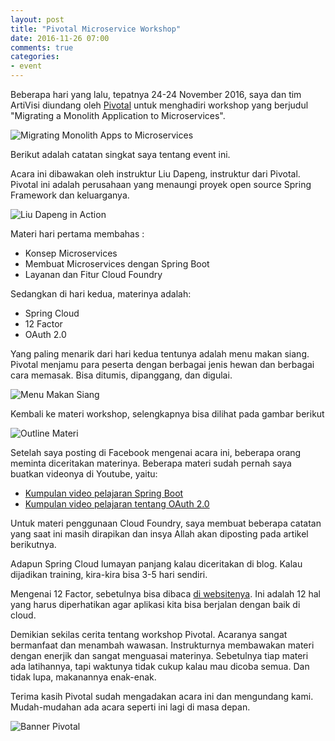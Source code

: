 ```yaml
---
layout: post
title: "Pivotal Microservice Workshop"
date: 2016-11-26 07:00
comments: true
categories: 
- event
---
```


Beberapa hari yang lalu, tepatnya 24-24 November 2016, saya dan tim ArtiVisi diundang oleh [Pivotal](https://pivotal.io/) untuk menghadiri workshop yang berjudul "Migrating a Monolith Application to Microservices".

![[Migrating Monolith Apps to Microservices](https://lh3.googleusercontent.com/h6hgA1F5t0bAfIe0ccXbAmRFewB4n61brbFx3XfOloXFdbfB7eXfySPUoc7-RgTLhDF-uXMGe2ph=w731-h694-no)](https://lh3.googleusercontent.com/h6hgA1F5t0bAfIe0ccXbAmRFewB4n61brbFx3XfOloXFdbfB7eXfySPUoc7-RgTLhDF-uXMGe2ph=w731-h694-no)

Berikut adalah catatan singkat saya tentang event ini.

<!--more-->

Acara ini dibawakan oleh instruktur Liu Dapeng, instruktur dari Pivotal. Pivotal ini adalah perusahaan yang menaungi proyek open source Spring Framework dan keluarganya. 

![[Liu Dapeng in Action](https://lh3.googleusercontent.com/_cqBBLx_tO7dnVXFIl8iTdff8X-wx200Y9GQgFQlA2eLHt2TW-4gwQOjVcasTIi_2rzsovGaXGSQ=s694-no)](https://lh3.googleusercontent.com/_cqBBLx_tO7dnVXFIl8iTdff8X-wx200Y9GQgFQlA2eLHt2TW-4gwQOjVcasTIi_2rzsovGaXGSQ=s694-no)

Materi hari pertama membahas :

* Konsep Microservices
* Membuat Microservices dengan Spring Boot
* Layanan dan Fitur Cloud Foundry

Sedangkan di hari kedua, materinya adalah:

* Spring Cloud
* 12 Factor
* OAuth 2.0

Yang paling menarik dari hari kedua tentunya adalah menu makan siang. Pivotal menjamu para peserta dengan berbagai jenis hewan dan berbagai cara memasak. Bisa ditumis, dipanggang, dan digulai.

![[Menu Makan Siang](https://lh3.googleusercontent.com/RlTQa3rjEqUazQpqdynzbadZYtQwNz8EZILgrHk9BLZ3Pd-Nucvg8byVSYi5e37c8VvDpOp4tpM0=w926-h694-no)](https://lh3.googleusercontent.com/RlTQa3rjEqUazQpqdynzbadZYtQwNz8EZILgrHk9BLZ3Pd-Nucvg8byVSYi5e37c8VvDpOp4tpM0=w926-h694-no)

Kembali ke materi workshop, selengkapnya bisa dilihat pada gambar berikut

![[Outline Materi](https://lh3.googleusercontent.com/9a_GPAuC3afNxwCtP9E7229_kzot3zj7b46pKhHQWx0G5cBz3ac8pQ5LKfxS2sRhRCRz380n362k=w621-h315-no)](https://lh3.googleusercontent.com/9a_GPAuC3afNxwCtP9E7229_kzot3zj7b46pKhHQWx0G5cBz3ac8pQ5LKfxS2sRhRCRz380n362k=w621-h315-no)

Setelah saya posting di Facebook mengenai acara ini, beberapa orang meminta diceritakan materinya. Beberapa materi sudah pernah saya buatkan videonya di Youtube, yaitu:

* [Kumpulan video pelajaran Spring Boot](https://www.youtube.com/playlist?list=PL9oC_cq7OYbwPnEqUpUkbTVZEnqfD8n3e)
* [Kumpulan video pelajaran tentang OAuth 2.0](https://www.youtube.com/playlist?list=PL9oC_cq7OYbwBK-VWbCHsr9kiDJ5Eo0_o)

Untuk materi penggunaan Cloud Foundry, saya membuat beberapa catatan yang saat ini masih dirapikan dan insya Allah akan diposting pada artikel berikutnya.

Adapun Spring Cloud lumayan panjang kalau diceritakan di blog. Kalau dijadikan training, kira-kira bisa 3-5 hari sendiri.

Mengenai 12 Factor, sebetulnya bisa dibaca [di websitenya](https://12factor.net/). Ini adalah 12 hal yang harus diperhatikan agar aplikasi kita bisa berjalan dengan baik di cloud.

Demikian sekilas cerita tentang workshop Pivotal. Acaranya sangat bermanfaat dan menambah wawasan. Instrukturnya membawakan materi dengan enerjik dan sangat menguasai materinya. Sebetulnya tiap materi ada latihannya, tapi waktunya tidak cukup kalau mau dicoba semua. Dan tidak lupa, makanannya enak-enak.

Terima kasih Pivotal sudah mengadakan acara ini dan mengundang kami. Mudah-mudahan ada acara seperti ini lagi di masa depan.

![[Banner Pivotal](https://lh3.googleusercontent.com/5dVYUMI5wSlJypUamN0o4Y-fLw3qFuL_ZrrVXVfolon4JxBBZxrkTa8scqioSdZ0jiBuqZORp6Tr=w521-h694-no)](https://lh3.googleusercontent.com/5dVYUMI5wSlJypUamN0o4Y-fLw3qFuL_ZrrVXVfolon4JxBBZxrkTa8scqioSdZ0jiBuqZORp6Tr=w521-h694-no)
